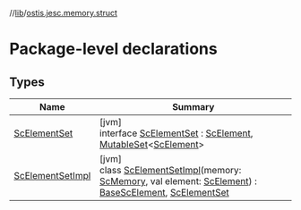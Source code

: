 //[lib](../../index.md)/[ostis.jesc.memory.struct](index.md)

# Package-level declarations

## Types

| Name | Summary |
|---|---|
| [ScElementSet](-sc-element-set/index.md) | [jvm]<br>interface [ScElementSet](-sc-element-set/index.md) : [ScElement](../ostis.jesc.memory.element/-sc-element/index.md), [MutableSet](https://kotlinlang.org/api/latest/jvm/stdlib/kotlin.collections/-mutable-set/index.html)&lt;[ScElement](../ostis.jesc.memory.element/-sc-element/index.md)&gt; |
| [ScElementSetImpl](-sc-element-set-impl/index.md) | [jvm]<br>class [ScElementSetImpl](-sc-element-set-impl/index.md)(memory: [ScMemory](../ostis.jesc.memory/-sc-memory/index.md), val element: [ScElement](../ostis.jesc.memory.element/-sc-element/index.md)) : [BaseScElement](../ostis.jesc.memory.element/-base-sc-element/index.md), [ScElementSet](-sc-element-set/index.md) |

